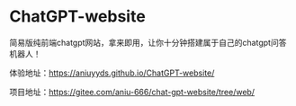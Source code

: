 # ChatGPT-website
简易版纯前端chatgpt网站，拿来即用，让你十分钟搭建属于自己的chatgpt问答机器人！

体验地址：https://aniuyyds.github.io/ChatGPT-website/

项目地址：https://gitee.com/aniu-666/chat-gpt-website/tree/web/
